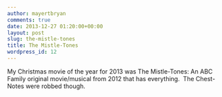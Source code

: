 ```yaml
---
author: mayertbryan
comments: true
date: 2013-12-27 01:20:00+00:00
layout: post
slug: the-mistle-tones
title: The Mistle-Tones
wordpress_id: 12
---
```


My Christmas movie of the year for 2013 was The Mistle-Tones: An ABC Family original movie/musical from 2012 that has everything.  The Chest-Notes were robbed though.
